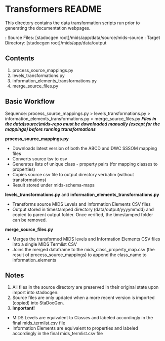 # Transformers README
This directory contains the data transformation scripts run prior to generating the documentation webpages.

: Source Files: [stadocgen root]/mids/app/data/source/mids-source
: Target Directory: [stadocgen root]/mids/app/data/output

## Contents
1. process_source_mappings.py
2. levels_transformations.py
3. information_elements_transformations.py
4. merge_source_files.py


## Basic Workflow
Sequence: process_source_mappings.py > levels_transformations.py > information_elements_transformations.py > merge_source_files.py 
***Files in the data\source\mids-repo must be downloaded manually (except for the mappings) before running transformations***

**process_source_mappings.py** 
- Downloads latest version of both the ABCD and DWC SSSOM mapping files
- Converts source tsv to csv
- Generates lists of unique class - property pairs (for mapping classes to properties)
- Copies source csv file to output directory verbatim (without transformations)  
- Result stored under mids-schema-maps

**levels_transformations.py** and **information_elements_transformations.py**
- Transforms source MIDS Levels and Information Elements CSV files
- Output stored in timestamped directory (data/output/yyyymmdd) and copied to parent output folder. Once verified, the timestamped folder can be removed.

**merge_source_files.py**
- Merges the transformed MIDS levels and Information Elements CSV files into a single MIDS Termlist CSV
- Joins the merged dataframe to the mids_class_property_map.csv (the result of process_source_mappings) to append the class_name to information_elements

 

## Notes
1. All files in the source directory are preserved in their original state upon import into stadocgen.
2. Source files are only updated when a more recent version is imported (copied) into StaDocGen. 
3. **Important!**
- MIDS Levels are equivalent to Classes and labeled accordingly in the final mids_termlist.csv file
- Information Elements are equivalent to properties and labeled accordingly in the final mids_termlist.csv file
